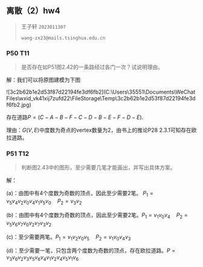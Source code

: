 ## 离散（2）hw4

> 王子轩 `2023011307`
>
> `wang-zx23@mails.tsinghua.edu.cn`

### P50 T11

> 是否存在如P51图2.42的一条路经过各门一次？试说明理由。

解：我们可以将原图建模为下图

![3c2b62b1e2d53f87d22194fe3df6fb2](C:\Users\35551\Documents\WeChat Files\wxid_vk41xij7zufd22\FileStorage\Temp\3c2b62b1e2d53f87d22194fe3df6fb2.jpg)

存在道路$P = (C-A-B-F-C-D-B-E-F-D-E)$.

理由：$G(V,E)$中度数为奇点的vertex数量为2，由书上的推论P28 2.3.1可知存在欧拉道路。

### P51 T12

>判断图2.43中的图形，至少需要几笔才能画出，并写出具体方案。

解：

(a)：由图中有4个度数为奇数的顶点，因此至少需要2笔。   $P_1 = v_5v_4v_2v_0v_4v_1v_5v_0 \quad P_2 = v_3v_2$

(b)：由图中有4个度数为奇数的顶点，因此至少需要2笔。$P_1 = v_1v_0v_4 \quad P_2 = v_5v_6v_7v_0v_2v_7v_3v_2$

(c)：至少需要两笔。$P_1 = v_1v_2v_0v_5 \quad P_2 = v_1v_0v_4v_3$

(d)：至少需要一笔，只包含两个度数为奇数的顶点，存在欧拉道路。$P = v_3v_6v_2v_3v_5v_6v_4v_1v_2v_4v_5v_1v_6$